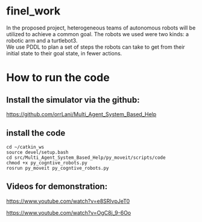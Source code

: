 # finel_work

In the proposed project, heterogeneous teams of autonomous robots will be utilized to achieve a common goal. The robots we used were two kinds: a robotic arm and a turtlebot3. </br>
We use PDDL to plan a set of steps the robots can take to get from their initial state to their goal state, in fewer actions. 




# How to run the code

## Install the simulator via the github:
https://github.com/orrLani/Multi_Agent_System_Based_Help </br>

## install the code

```
cd ~/catkin_ws
source devel/setup.bash
cd src/Multi_Agent_System_Based_Help/py_moveit/scripts/code
chmod +x py_cogntive_robots.py
rosrun py_moveit py_cogntive_robots.py
```

## Videos for demonstration:

https://www.youtube.com/watch?v=e8SRlvpJeT0 </br>

https://www.youtube.com/watch?v=OgC8j_9-6Oo </br>
